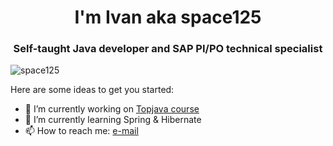 
<h1 align="center">I'm Ivan aka space125</h1>
<h3 align="center">Self-taught Java developer and SAP PI/PO technical specialist</h3>

<p align="left"> <img src="https://komarev.com/ghpvc/?username=space125" alt="space125" /> </p>


Here are some ideas to get you started:

- 🔭 I’m currently working on [Topjava course](https://github.com/Space125/topjava)
- 🌱 I’m currently learning Spring & Hibernate
- 📫 How to reach me: [e-mail](mailto:kurilov@list.ru?subject=[GitHub])

